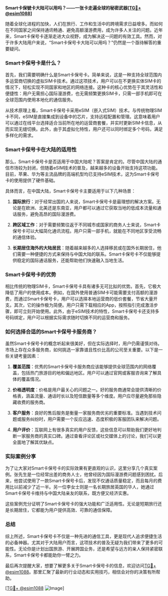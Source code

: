 **Smart卡保號卡大陆可以用吗？——一张卡走遍全球的秘密武器[[TG💪+ @esim1088](https://t.me/s/esim1088)]**

随着全球化进程的加快，人们在旅行、工作和生活中的跨境需求日益增多。而如何在不同国家之间保持通讯畅通、避免高额漫游费用，成为许多人关注的问题。近年来，Smart卡保号卡逐渐走进大众视野，成为解决这一问题的有效工具。然而，对于许多大陆用户来说，“Smart卡保号卡大陆可以用吗？”仍然是一个亟待解答的重要疑问。

### Smart卡保号卡是什么？

首先，我们需要明确什么是Smart卡保号卡。简单来说，这是一种支持全球范围内多运营商切换的虚拟SIM卡技术。通过这项技术，用户可以在不更换实体SIM卡的情况下，轻松实现不同国家和地区的网络连接。这种卡的核心优势在于其灵活性和便捷性：用户无需担心国际漫游费，也无需频繁更换SIM卡，只需一部手机即可在全球范围内使用本地化的通信服务。

从技术原理上看，Smart卡保号卡采用eSIM（嵌入式SIM）技术。与传统物理SIM卡不同，eSIM是直接集成到设备中的芯片，支持远程配置和管理。这意味着用户可以通过在线平台选择适合当前所在地的运营商套餐，并实时更新SIM卡信息，从而实现无缝切换。此外，由于其虚拟化特性，用户还可以同时绑定多个号码，满足多样化的需求。

### Smart卡保号卡在大陆的适用性

那么，Smart卡保号卡是否适用于中国大陆呢？答案是肯定的。尽管中国大陆的通信市场较为封闭，但随着eSIM技术的普及，越来越多的设备开始支持这项功能。目前，苹果、华为等主流品牌的高端机型均已支持eSIM技术，这为Smart卡保号卡的使用提供了硬件基础。

具体而言，在中国大陆，Smart卡保号卡主要适用于以下几种场景：

1. **国际旅行**：对于经常出国的人来说，Smart卡保号卡是最理想的解决方案。无论是在欧洲、北美还是东南亚，用户都可以通过它获取当地的低成本流量和通话服务，避免高昂的国际漫游费。
   
2. **跨区域工作**：对于需要频繁往返于不同城市或国家的商务人士来说，Smart卡保号卡可以大幅简化通讯流程。用户只需一部手机，就能在不同地区享受流畅的通信体验。

3. **长期居住海外的大陆居民**：随着越来越多的人选择移民或在国外长期居住，他们需要一种便捷的方式来保持与中国大陆的联系。Smart卡保号卡不仅能够提供稳定的国际通话服务，还能帮助他们快速融入当地生活。

### Smart卡保号卡的优势

相比传统的物理SIM卡，Smart卡保号卡具有诸多无可比拟的优势。首先，它极大降低了用户的使用成本。例如，在国外使用普通SIM卡可能需要支付高额的漫游费，而通过Smart卡保号卡，用户可以选择本地运营商的低价套餐，节省大量开支。其次，它的操作极为简便。用户只需下载相应的App，按照指引完成激活步骤，即可立刻开始使用。此外，由于eSIM技术的特性，Smart卡保号卡还支持多号码绑定，用户可以根据实际需求随时切换不同的运营商和服务。

### 如何选择合适的Smart卡保号卡服务商？

虽然Smart卡保号卡的概念听起来很美好，但在实际选择时，用户仍需谨慎对待。市场上存在众多服务商，如何挑选一家靠谱且性价比高的公司至关重要。以下是一些关键考量因素：

1. **覆盖范围**：优秀的Smart卡保号卡服务商应该能够提供全球范围内的网络覆盖，包括热门旅游目的地和偏远地区。用户可以通过官网或客服咨询来了解具体的覆盖情况。

2. **价格透明度**：价格是用户最关心的问题之一。好的服务商通常会提供清晰的价格表，涵盖流量、通话时长以及短信数量等多个维度。用户应尽量避免那些隐藏收费的服务商。

3. **客户服务**：良好的售后服务是衡量一家服务商优劣的重要标准。当遇到技术问题或服务纠纷时，用户需要一个反应迅速、态度积极的客服团队来解决问题。

4. **用户评价**：互联网上有很多真实的用户反馈，这些信息可以帮助我们更好地判断一家服务商的真实口碑。通过查看评论区或社交媒体上的讨论，我们可以更全面地了解其优缺点。

### 实际案例分享

为了让大家对Smart卡保号卡的实际效果有更直观的认识，这里分享几个真实案例。张先生是一位经常出差的商务人士，他曾经因为国际漫游费问题感到困扰。后来，他尝试使用了一款Smart卡保号卡后，发现不仅通话质量稳定，而且每月的费用比以前减少了近一半。另一位李女士则是一名长期旅居英国的华人，她通过Smart卡保号卡维持与中国大陆亲友的联系，既方便又经济实惠。

这些案例充分证明了Smart卡保号卡的强大功能和广泛适用性。无论是短期旅行还是长期居住，它都能为用户提供高效、可靠的通信保障。

### 总结

综上所述，Smart卡保号卡不仅是一种先进的通信工具，更是现代人追求便捷生活的必备神器。尤其对于大陆用户而言，这项技术的普及无疑为我们带来了更多的可能性。无论你是计划出国旅游、开展跨国业务，还是希望与远方的亲人保持紧密联系，Smart卡保号卡都能助你一臂之力。

最后再次提醒大家，想要了解更多关于Smart卡保号卡的信息，欢迎访问[TG💪+ @esim1088](https://t.me/s/esim1088)。那里汇聚了最新的行业动态和实用技巧，相信会对你的决策有所帮助。

[[TG💪+ @esim1088](https://t.me/s/esim1088) ![Image](https://i.postimg.cc/4NQfJmqS/Snipaste-2025-05-13-00-14-12.png)]